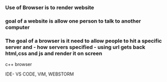 ### Use of Browser is to render website 
### goal of a website is allow one person to talk to another computer
### The goal of a browser is it need to allow people to hit a specific server and - how servers specified - using url gets back html,css and js and render it on screen

c++ browser

IDE- VS CODE, VIM, WEBSTORM